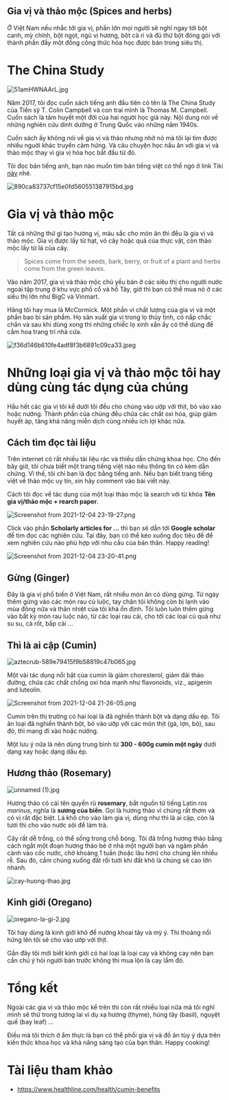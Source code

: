 ## Gia vị và thảo mộc (Spices and herbs)

Ở Việt Nam nếu nhắc tới gia vị, phần lớn mọi người sẽ nghĩ ngay tới bột canh, mỳ chính, bột ngọt, ngũ vị hương, bột cà ri và đủ thứ bột đóng gói với thành phần đầy một đống công thức hóa học được bán trong siêu thị.

# The China Study

![51amHWNAArL.jpg](https://cdn.hashnode.com/res/hashnode/image/upload/v1638634447977/Wx55jvuKx.jpeg)

Năm 2017, tôi đọc cuốn sách tiếng anh đầu tiên có tên là The China Study của Tiến sỹ T. Colin Campbell và con trai mình là Thomas M. Campbell. Cuốn sách là tâm huyết một đời của hai người học giả này. Nội dung nói về những nghiên cứu dinh dưỡng ở Trung Quốc vào những năm 1940s.

Cuốn sách ấy không nói về gia vị và thảo nhưng nhờ nó mà tôi lại tìm được nhiều nguời khác truyền cảm hứng. Và câu chuyện học nấu ăn với gia vị và thảo mộc thay vì gia vị hóa học bắt đầu từ đó.

Tôi đọc bản tiếng anh, bạn nào muốn tìm bản tiếng việt có thể ngó ở link Tiki [này](https://tiki.vn/bi-mat-dinh-duong-cho-suc-khoe-toan-dien-the-china-study-tai-ban-lan-thu-2-p13290131.html) nhé.

![890ca83737cf15e0fd560551387915bd.jpg](https://cdn.hashnode.com/res/hashnode/image/upload/v1638634471105/95bv-Nd1yb.jpeg)

# Gia vị và thảo mộc

Tất cả những thứ gì tạo hương vị, màu sắc cho món ăn thì đều là gia vị và thảo mộc. Gia vị được lấy từ hạt, vỏ cây hoặc quả của thực vật, còn thảo mộc lấy từ lá của cây.

> Spices come from the seeds, bark, berry, or fruit of a plant and herbs come from the green leaves.

Vào năm 2017, gia vị và thảo mộc chủ yếu bán ở các siêu thị cho người nước ngoài tập trung ở khu vực phố cổ và hồ Tây, giờ thì bạn có thể mua nó ở các siêu thị lớn như BigC và Vinmart.

Hãng tôi hay mua là McCormick. Một phần vì chất lượng của gia vị và một phần bao bì sản phẩm. Họ sản xuất gia vị trong lọ thủy tinh, có nắp chắc chắn và sau khi dùng xong thì những chiếc lọ xinh xắn ấy có thể dùng để cắm hoa trang trí nhà cửa.

![f36d146b610fe4adf8f3b6891c09ca33.jpeg](https://cdn.hashnode.com/res/hashnode/image/upload/v1638636763729/wZgt568h2.jpeg)

# Những loại gia vị và thảo mộc tôi hay dùng cùng tác dụng của chúng

Hầu hết các gia vị tôi kể dưới tôi đều cho chúng vào ướp với thịt, bỏ vào xào hoặc nướng. Thành phần của chúng đều chứa các chất oxi hóa, giúp giảm huyết áp, tăng khả năng miễn dịch cùng nhiều ích lợi khác nữa.

## Cách tìm đọc tài liệu

Trên internet có rất nhiều tài liệu rác và thiếu dẫn chứng khoa học. Cho đến bây giờ, tôi chưa biết một trang tiếng việt nào nêu thông tin có kèm dẫn chứng. Vì thế, tôi chỉ bạn là đọc bằng tiếng anh. Nếu bạn biết trang tiếng việt về thảo mộc uy tín, xin hãy comment vào bài viết này.

Cách tôi đọc về tác dụng của một loại thảo mộc là search với từ khóa **Tên gia vị/thảo mộc + rearch paper**.

![Screenshot from 2021-12-04 23-19-27.png](https://cdn.hashnode.com/res/hashnode/image/upload/v1638634824559/rm8Kz3Hq5.png)

Click vào phần **Scholarly articles for ...** thì bạn sẽ dẫn tới **Google scholar** để tìm đọc các nghiên cứu. Tại đây, bạn có thể kéo xuống đọc tiêu đề để xem nghiên cứu nào phù hợp với nhu cầu của bản thân. Happy reading!

![Screenshot from 2021-12-04 23-20-41.png](https://cdn.hashnode.com/res/hashnode/image/upload/v1638635119369/LmB06yGr2c.png)

## Gừng (Ginger)

Đây là gia vị phổ biến ở Việt Nam, rất nhiều món ăn có dùng gừng. Từ ngày thêm gừng vào các món rau củ luộc, tay chân tôi không còn bị lạnh vào mùa đông nữa và thân nhiệt của tôi khá ổn định. Tôi luôn luôn thêm gừng vào bất kỳ món rau luộc nào, từ các loại rau cải, cho tới các loại củ quả như su su, cà rốt, bắp cải ...

## Thì là ai cập (Cumin)

![aztecrub-589e79415f9b58819c47b065.jpg](https://cdn.hashnode.com/res/hashnode/image/upload/v1638634283678/M2c55mr4v.jpeg)

Một vài tác dụng nổi bật của cumin là giảm choresterol, giảm đái tháo đường, chứa các chất chống oxi hóa mạnh như flavonoids, viz., apigenin and luteolin.

![Screenshot from 2021-12-04 21-26-05.png](https://cdn.hashnode.com/res/hashnode/image/upload/v1638627984875/ZJ4N3qTIN.png)

Cumin trên thị trường có hai loại là đã nghiền thành bột và dạng dầu ép. Tôi ăn loại đã nghiền thành bột, bỏ vào ướp với các món thịt (gà, lợn, bò), sau đó, thì mang đi xào hoặc nướng.

Một lưu ý nữa là nên dùng trung bình từ **300 - 600g cumin một ngày** dưới dạng xay hoặc dạng dầu ép.

## Hương thảo (Rosemary)

![unnamed (1).jpg](https://cdn.hashnode.com/res/hashnode/image/upload/v1638634186658/ZSuzOajts.jpeg)

Hương thảo có cái tên quyến rũ **rosemary**, bắt nguồn từ tiếng Latin *ros marinus*, nghĩa là **sương của biển**. Gọi là hương thảo vì chúng rất thơm và có vị rất đặc biệt. Lá khô cho vào làm gia vị, dùng như thì là ai cập, còn lá tươi thì cho vào nước sôi để làm trà. 

Cây rất dễ trồng, có thể sống trong chỗ bóng. Tôi đã trồng hương thảo bằng cách ngắt một đoạn hương thảo bé ở nhà một người bạn và ngâm phần cành vào cốc nước, chờ khoảng 1 tuần (hoặc lâu hơn) cho chúng lên nhiều rễ. Sau đó, cắm chúng xuống đất rồi tưới khi đất khô là chúng sẽ cao lớn nhanh.

![cay-huong-thao.jpg](https://cdn.hashnode.com/res/hashnode/image/upload/v1638634206675/SIrKNyM2m.jpeg)

## Kinh giới (Oregano)

![oregano-la-gi-2.jpg](https://cdn.hashnode.com/res/hashnode/image/upload/v1638632769238/PExvTA89C.jpeg)

Tôi hay dùng lá kinh giới khô để nướng khoai tây và mỳ ý. Thi thoảng nổi hứng lên tôi sẽ cho vào ướp với thịt.

Gần đây tôi mới biết kinh giới có hai loại là loại cay và không cay nên bạn cần chú ý hỏi người bán trước không thì mua lộn là cay lắm đó.

# Tổng kết

Ngoài các gia vị và thảo mộc kể trên thì còn rất nhiều loại nữa mà tôi nghĩ mình sẽ thử trong tương lai ví dụ xạ hương (thyme), húng tây (basil), nguyệt quế (bay leaf) ...

Điều mà tôi thích ở ẩm thực là bạn có thể phối gia vị và đồ ăn tùy ý dựa trên kiến thức khoa học và khả năng sáng tạo của bạn thân. Happy cooking! 

# Tài liệu tham khảo

- https://www.healthline.com/health/cumin-benefits

